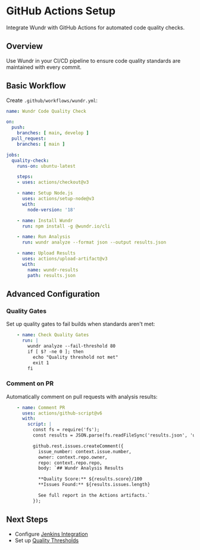 # GitHub Actions Setup

Integrate Wundr with GitHub Actions for automated code quality checks.

## Overview

Use Wundr in your CI/CD pipeline to ensure code quality standards are maintained with every commit.

## Basic Workflow

Create `.github/workflows/wundr.yml`:

```yaml
name: Wundr Code Quality Check

on:
  push:
    branches: [ main, develop ]
  pull_request:
    branches: [ main ]

jobs:
  quality-check:
    runs-on: ubuntu-latest

    steps:
    - uses: actions/checkout@v3

    - name: Setup Node.js
      uses: actions/setup-node@v3
      with:
        node-version: '18'

    - name: Install Wundr
      run: npm install -g @wundr.io/cli

    - name: Run Analysis
      run: wundr analyze --format json --output results.json

    - name: Upload Results
      uses: actions/upload-artifact@v3
      with:
        name: wundr-results
        path: results.json
```

## Advanced Configuration

### Quality Gates

Set up quality gates to fail builds when standards aren't met:

```yaml
    - name: Check Quality Gates
      run: |
        wundr analyze --fail-threshold 80
        if [ $? -ne 0 ]; then
          echo "Quality threshold not met"
          exit 1
        fi
```

### Comment on PR

Automatically comment on pull requests with analysis results:

```yaml
    - name: Comment PR
      uses: actions/github-script@v6
      with:
        script: |
          const fs = require('fs');
          const results = JSON.parse(fs.readFileSync('results.json', 'utf8'));

          github.rest.issues.createComment({
            issue_number: context.issue.number,
            owner: context.repo.owner,
            repo: context.repo.repo,
            body: `## Wundr Analysis Results

            **Quality Score:** ${results.score}/100
            **Issues Found:** ${results.issues.length}

            See full report in the Actions artifacts.`
          });
```

## Next Steps

- Configure [Jenkins Integration](./jenkins.md)
- Set up [Quality Thresholds](./thresholds.md)